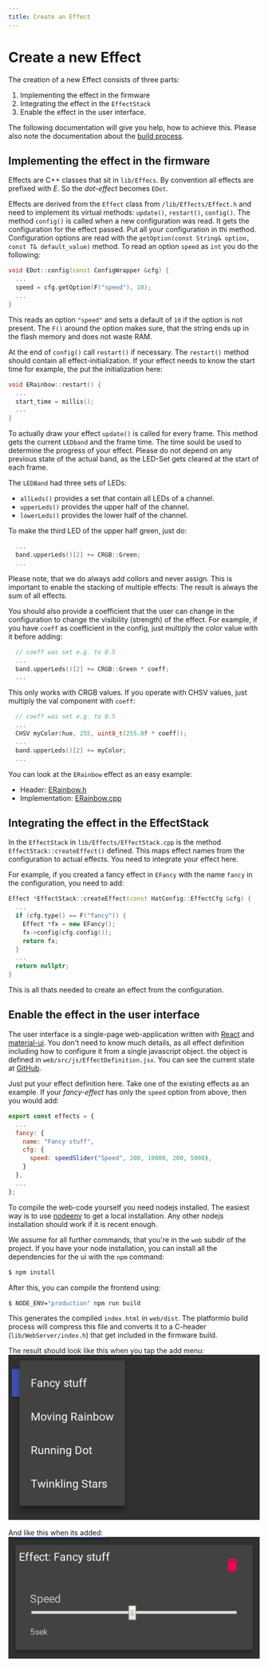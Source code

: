 ```yaml
---
title: Create an Effect
---
```


# Create a new Effect

The creation of a new Effect consists of three parts:
1. Implementing the effect in the firmware
2. Integrating the effect in the `EffectStack`
3. Enable the effect in the user interface.

The following documentation will give you help, how to achieve this.
Please also note the documentation about the [build process](dev_build_process).

## Implementing the effect in the firmware

Effects are C++ classes that sit in `lib/Effecs`.
By convention all effects are prefixed with *E*.
So the *dot-effect* becomes `EDot`.

Effects are derived from the `Effect` class from `/lib/Effects/Effect.h` and need to implement its virtual methods: `update()`, `restart()`, `config()`.
The method `config()` is called when a new configuration was read.
It gets the configuration for the effect passed.
Put all your configuration in thi method.
Configuration options are read with the `getOption(const String& option, const T& default_value)` method.
To read an option `speed` as `int` you do the following:
```cpp
void EDot::config(const ConfigWrapper &cfg) {
  ...
  speed = cfg.getOption(F("speed"), 10);
  ...
}
```
This reads an option `"speed"` and sets a default of `10` if the option is not present.
The `F()` around the option makes sure, that the string ends up in the flash memory and does not waste RAM.

At the end of `config()` call `restart()` if necessary.
The `restart()` method should contain all effect-initialization.
If your effect needs to know the start time for example, the put the initialization here:
```cpp
void ERainbow::restart() {
  ...
  start_time = millis();
  ...
}
```

To actually draw your effect `update()` is called for every frame.
This method gets the current `LEDband` and the frame time.
The time sould be used to determine the progress of your effect.
Please do not depend on any previous state of the actual band, as the LED-Set gets cleared at the start of each frame.

The `LEDBand` had three sets of LEDs:
* `allLeds()` provides a set that contain all LEDs of a channel.
* `upperLeds()` provides the upper half of the channel.
* `lowerLeds()` provides the lower half of the channel.

To make the third LED of the upper half green, just do:
```cpp
  ...
  band.upperLeds()[2] += CRGB::Green;
  ...
```

Please note, that we do always add collors and never assign.
This is important to enable the stacking of multiple effects: The result is always the sum of all effects.

You should also provide a coefficient that the user can change in the configuration to change the visibility (strength) of the effect.
For example, if you have `coeff` as coefficient in the config, just multiply the color value with it before adding:
```cpp
  // coeff was set e.g. to 0.5
  ...
  band.upperLeds()[2] += CRGB::Green * coeff;
  ...
```
This only works with CRGB values.
If you operate with CHSV values, just multiply the val component with `coeff`:
```cpp
  // coeff was set e.g. to 0.5
  ...
  CHSV myColor(hue, 255, uint8_t(255.0f * coeff));
  ...
  band.upperLeds()[2] += myColor;
  ...
```

You can look at the `ERainbow` effect as an easy example:
* Header: [ERainbow.h](https://github.com/Retardigrades/blinkenhat/blob/master/lib/Effects/ERainbow.h)
* Implementation: [ERainbow.cpp](https://github.com/Retardigrades/blinkenhat/blob/master/lib/Effects/ERainbow.cpp)


## Integrating the effect in the EffectStack

In the `EffectStack` in `lib/Effects/EffectStack.cpp` is the method `EffectStack::createEffect()` defined.
This maps effect names from the configuration to actual effects.
You need to integrate your effect here.

For example, if you created a fancy effect in `EFancy` with the name `fancy` in the configuration, you need to add:
```cpp
Effect *EffectStack::createEffect(const HatConfig::EffectCfg &cfg) {
  ...
  if (cfg.type() == F("fancy")) {
    Effect *fx = new EFancy();
    fx->config(cfg.config());
    return fx;
  }
  ...
  return nullptr;
}
```

This is all thats needed to create an effect from the configuration.


## Enable the effect in the user interface

The user interface is a single-page web-application written with [React](https://reactjs.org/) and [material-ui](https://material-ui-next.com/).
You don't need to know much details, as all effect definition including how to configure it from a single javascript object.
the object is defined in `web/src/js/EffectDefinition.jsx`.
You can see the current state at [GitHub](https://github.com/Retardigrades/blinkenhat/blob/master/web/src/js/EffectDefinition.jsx#L46).

Just put your effect definition here.
Take one of the existing effects as an example.
If your *fancy-effect* has only the `speed` option from above, then you would add:
```javascript
export const effects = {
  ...
  fancy: {
    name: "Fancy stuff",
    cfg: {
      speed: speedSlider("Speed", 200, 10000, 200, 5000),
    }
  },
  ...
};
```

To compile the web-code yourself you need nodejs installed.
The easiest way is to use [nodeenv](https://pypi.python.org/pypi/nodeenv) to get a local installation.
Any other nodejs installation should work if it is recent enough.

We assume for all further commands, that you're in the `web` subdir of the project.
If you have your node installation, you can install all the dependencies for the ui with the `npm` command:
```bash
$ npm install
```

After this, you can compile the frontend using:
```bash
$ NODE_ENV="production" npm run build
```

This generates the compiled `index.html` in `web/dist`.
The platformio build process will compress this file and converts it to a C-header (`lib/WebServer/index.h`) that get included in the firmware build.

The result should look like this when you tap the add menu:
![Add effect](images/dev_create_effect_add_example.png)

And like this when its added:
![Effect config](images/dev_create_effect_config_example.png)
